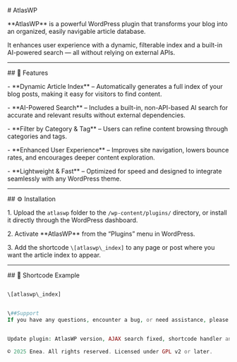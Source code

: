 \# AtlasWP



\*\*AtlasWP\*\* is a powerful WordPress plugin that transforms your blog into an organized, easily navigable article database.  

It enhances user experience with a dynamic, filterable index and a built-in AI-powered search — all without relying on external APIs.



---



\## 🚀 Features



\- \*\*Dynamic Article Index\*\* – Automatically generates a full index of your blog posts, making it easy for visitors to find content.  

\- \*\*AI-Powered Search\*\* – Includes a built-in, non-API-based AI search for accurate and relevant results without external dependencies.  

\- \*\*Filter by Category \& Tag\*\* – Users can refine content browsing through categories and tags.  

\- \*\*Enhanced User Experience\*\* – Improves site navigation, lowers bounce rates, and encourages deeper content exploration.  

\- \*\*Lightweight \& Fast\*\* – Optimized for speed and designed to integrate seamlessly with any WordPress theme.  



---



\## ⚙️ Installation



1\. Upload the `atlaswp` folder to the `/wp-content/plugins/` directory, or install it directly through the WordPress dashboard.  

2\. Activate \*\*AtlasWP\*\* from the “Plugins” menu in WordPress.  

3\. Add the shortcode `\[atlaswp\_index]` to any page or post where you want the article index to appear.



---



\## 🧩 Shortcode Example



```php

\[atlaswp\_index]


\##Support
If you have any questions, encounter a bug, or need assistance, please open an issue in the GitHub repository or visit our support page on Informaticasite. We are dedicated to helping you get the most out of our plugin.


Update plugin: AtlasWP version, AJAX search fixed, shortcode handler and smart search engine added

© 2025 Enea. All rights reserved. Licensed under GPL v2 or later.

